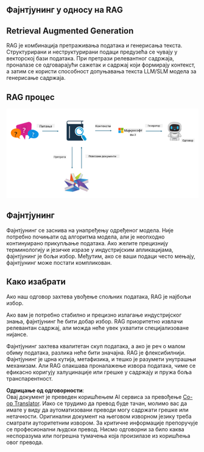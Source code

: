 <!--
CO_OP_TRANSLATOR_METADATA:
{
  "original_hash": "e4e010400c2918557b36bb932a14004c",
  "translation_date": "2025-07-17T09:31:50+00:00",
  "source_file": "md/03.FineTuning/FineTuning_vs_RAG.md",
  "language_code": "sr"
}
-->
## Фајнтјунинг у односу на RAG

## Retrieval Augmented Generation

RAG је комбинација претраживања података и генерисања текста. Структурирани и неструктурирани подаци предузећа се чувају у векторској бази података. При претрази релевантног садржаја, проналазе се одговарајући сажетак и садржај који формирају контекст, а затим се користи способност допуњавања текста LLM/SLM модела за генерисање садржаја.

## RAG процес
![FinetuningvsRAG](../../../../translated_images/rag.2014adc59e6f6007bafac13e800a6cbc3e297fbb9903efe20a93129bd13987e9.sr.png)

## Фајнтјунинг
Фајнтјунинг се заснива на унапређењу одређеног модела. Није потребно почињати од алгоритма модела, али је неопходно континуирано прикупљање података. Ако желите прецизнију терминологију и језичке изразе у индустријским апликацијама, фајнтјунинг је бољи избор. Међутим, ако се ваши подаци често мењају, фајнтјунинг може постати компликован.

## Како изабрати
Ако наш одговор захтева увођење спољних података, RAG је најбољи избор.

Ако вам је потребно стабилно и прецизно излагање индустријског знања, фајнтјунинг ће бити добар избор. RAG приоритетно извлачи релевантан садржај, али можда неће увек ухватити специјализоване нијансе.

Фајнтјунинг захтева квалитетан скуп података, а ако је реч о малом обиму података, разлика неће бити значајна. RAG је флексибилнији.  
Фајнтјунинг је црна кутија, метафизика, и тешко је разумети унутрашњи механизам. Али RAG олакшава проналажење извора података, чиме се ефикасно коригују халуцинације или грешке у садржају и пружа боља транспарентност.

**Одрицање од одговорности**:  
Овај документ је преведен коришћењем AI сервиса за превођење [Co-op Translator](https://github.com/Azure/co-op-translator). Иако се трудимо да превод буде тачан, молимо вас да имате у виду да аутоматизовани преводи могу садржати грешке или нетачности. Оригинални документ на његовом изворном језику треба сматрати ауторитетним извором. За критичне информације препоручује се професионални људски превод. Нисмо одговорни за било каква неспоразума или погрешна тумачења која произилазе из коришћења овог превода.